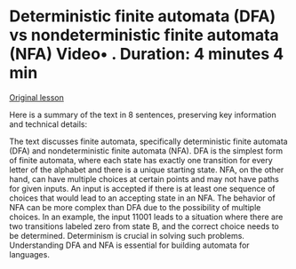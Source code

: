 # Deterministic finite automata (DFA) vs nondeterministic finite automata (NFA) Video• . Duration: 4 minutes 4 min

[Original lesson](https://www.coursera.org/learn/uol-fundamentals-of-computer-science/lecture/X9W4b/deterministic-finite-automata-dfa-vs-nondeterministic-finite-automata-nfa)

Here is a summary of the text in 8 sentences, preserving key information and technical details:

The text discusses finite automata, specifically deterministic finite automata (DFA) and nondeterministic finite automata (NFA). DFA is the simplest form of finite automata, where each state has exactly one transition for every letter of the alphabet and there is a unique starting state. NFA, on the other hand, can have multiple choices at certain points and may not have paths for given inputs. An input is accepted if there is at least one sequence of choices that would lead to an accepting state in an NFA. The behavior of NFA can be more complex than DFA due to the possibility of multiple choices. In an example, the input 11001 leads to a situation where there are two transitions labeled zero from state B, and the correct choice needs to be determined. Determinism is crucial in solving such problems. Understanding DFA and NFA is essential for building automata for languages.

